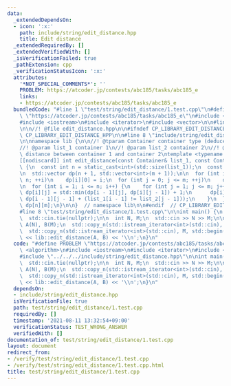 ```yaml
---
data:
  _extendedDependsOn:
  - icon: ':x:'
    path: include/string/edit_distance.hpp
    title: Edit distance
  _extendedRequiredBy: []
  _extendedVerifiedWith: []
  _isVerificationFailed: true
  _pathExtension: cpp
  _verificationStatusIcon: ':x:'
  attributes:
    '*NOT_SPECIAL_COMMENTS*': ''
    PROBLEM: https://atcoder.jp/contests/abc185/tasks/abc185_e
    links:
    - https://atcoder.jp/contests/abc185/tasks/abc185_e
  bundledCode: "#line 1 \"test/string/edit_distance/1.test.cpp\"\n#define PROBLEM\
    \ \"https://atcoder.jp/contests/abc185/tasks/abc185_e\"\n#include <algorithm>\n\
    #include <iostream>\n#include <iterator>\n#include <vector>\n\n#line 1 \"include/string/edit_distance.hpp\"\
    \n\n//! @file edit_distance.hpp\n\n#ifndef CP_LIBRARY_EDIT_DISTANCE_HPP\n#define\
    \ CP_LIBRARY_EDIT_DISTANCE_HPP\n\n#line 8 \"include/string/edit_distance.hpp\"\
    \n\nnamespace lib {\n\n//! @tparam Container container type (deduced from parameters)\n\
    //! @param list_1 container 1\n//! @param list_2 container 2\n//! @return edit\
    \ distance between container 1 and container 2\ntemplate <typename Container>\n\
    [[nodiscard]] int edit_distance(const Container& list_1, const Container& list_2)\
    \ {\n  const int n = static_cast<int>(std::size(list_1));\n  const int m = static_cast<int>(std::size(list_2));\n\
    \n  std::vector dp(n + 1, std::vector<int>(m + 1));\n\n  for (int i = 0; i <=\
    \ n; ++i)\n    dp[i][0] = i;\n  for (int j = 0; j <= m; ++j)\n    dp[0][j] = j;\n\
    \n  for (int i = 1; i <= n; i++) {\n    for (int j = 1; j <= m; j++) {\n     \
    \ dp[i][j] = std::min(dp[i - 1][j], dp[i][j - 1]) + 1;\n      dp[i][j] = std::min(dp[i][j],\
    \ dp[i - 1][j - 1] + (list_1[i - 1] != list_2[j - 1]));\n    }\n  }\n\n  return\
    \ dp[n][m];\n}\n\n}  // namespace lib\n\n#endif  // CP_LIBRARY_EDIT_DISTANCE_HPP\n\
    #line 8 \"test/string/edit_distance/1.test.cpp\"\n\nint main() {\n  std::ios_base::sync_with_stdio(false);\n\
    \  std::cin.tie(nullptr);\n\n  int N, M;\n  std::cin >> N >> M;\n\n  std::vector<int>\
    \ A(N), B(M);\n  std::copy_n(std::istream_iterator<int>(std::cin), N, std::begin(A));\n\
    \  std::copy_n(std::istream_iterator<int>(std::cin), M, std::begin(B));\n\n  std::cout\
    \ << lib::edit_distance(A, B) << '\\n';\n}\n"
  code: "#define PROBLEM \"https://atcoder.jp/contests/abc185/tasks/abc185_e\"\n#include\
    \ <algorithm>\n#include <iostream>\n#include <iterator>\n#include <vector>\n\n\
    #include \"../../../include/string/edit_distance.hpp\"\n\nint main() {\n  std::ios_base::sync_with_stdio(false);\n\
    \  std::cin.tie(nullptr);\n\n  int N, M;\n  std::cin >> N >> M;\n\n  std::vector<int>\
    \ A(N), B(M);\n  std::copy_n(std::istream_iterator<int>(std::cin), N, std::begin(A));\n\
    \  std::copy_n(std::istream_iterator<int>(std::cin), M, std::begin(B));\n\n  std::cout\
    \ << lib::edit_distance(A, B) << '\\n';\n}\n"
  dependsOn:
  - include/string/edit_distance.hpp
  isVerificationFile: true
  path: test/string/edit_distance/1.test.cpp
  requiredBy: []
  timestamp: '2021-08-11 13:32:54+09:00'
  verificationStatus: TEST_WRONG_ANSWER
  verifiedWith: []
documentation_of: test/string/edit_distance/1.test.cpp
layout: document
redirect_from:
- /verify/test/string/edit_distance/1.test.cpp
- /verify/test/string/edit_distance/1.test.cpp.html
title: test/string/edit_distance/1.test.cpp
---
```

